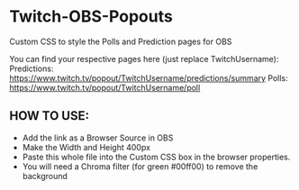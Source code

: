 # Twitch-OBS-Popouts
Custom CSS to style the Polls and Prediction pages for OBS

You can find your respective pages here (just replace TwitchUsername): 
Predictions: https://www.twitch.tv/popout/TwitchUsername/predictions/summary
Polls: https://www.twitch.tv/popout/TwitchUsername/poll

## HOW TO USE:
* Add the link as a Browser Source in OBS
* Make the Width and Height 400px
* Paste this whole file into the Custom CSS box in the browser properties.
* You will need a Chroma filter (for green #00ff00) to remove the background
